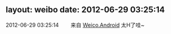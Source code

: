 layout: weibo
date: 2012-06-29 03:25:14
---
<meta name="referrer" content="no-referrer" />

2012-06-29 03:25:14  &nbsp;&nbsp;&nbsp;&nbsp;&nbsp;&nbsp; 来自 <a href="http://app.weibo.com/t/feed/l4RWD" rel="nofollow">Weico.Android</a>
太H了哇~ ​​​
